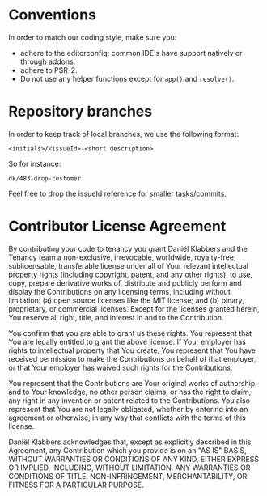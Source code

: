 # Conventions

In order to match our coding style, make sure you:
 - adhere to the editorconfig; common IDE's have support natively or through addons.
 - adhere to PSR-2.
 - Do not use any helper functions except for `app()` and `resolve()`.
 
# Repository branches

In order to keep track of local branches, we use the following format:

```
<initials>/<issueId>-<short description>
```

So for instance:
```
dk/483-drop-customer
```

Feel free to drop the issueId reference for smaller tasks/commits.

# Contributor License Agreement

By contributing your code to tenancy you grant Daniël Klabbers and the Tenancy team a non-exclusive, irrevocable, worldwide, 
royalty-free, sublicensable, transferable license under all of Your relevant intellectual property rights 
(including copyright, patent, and any other rights), to use, copy, prepare derivative works of, distribute 
and publicly perform and display the Contributions on any licensing terms, including without limitation: 
(a) open source licenses like the MIT license; and (b) binary, proprietary, or commercial licenses. 
Except for the licenses granted herein, You reserve all right, title, and interest in and to the Contribution.

You confirm that you are able to grant us these rights. You represent that You are legally entitled to grant 
the above license. If Your employer has rights to intellectual property that You create, You represent that 
You have received permission to make the Contributions on behalf of that employer, or that Your employer 
has waived such rights for the Contributions.

You represent that the Contributions are Your original works of authorship, and to Your knowledge, no other 
person claims, or has the right to claim, any right in any invention or patent related to the Contributions. 
You also represent that You are not legally obligated, whether by entering into an agreement or otherwise, 
in any way that conflicts with the terms of this license.

Daniël Klabbers acknowledges that, except as explicitly described in this Agreement, any Contribution which 
you provide is on an "AS IS" BASIS, WITHOUT WARRANTIES OR CONDITIONS OF ANY KIND, EITHER EXPRESS OR IMPLIED, 
INCLUDING, WITHOUT LIMITATION, ANY WARRANTIES OR CONDITIONS OF TITLE, NON-INFRINGEMENT, MERCHANTABILITY, OR 
FITNESS FOR A PARTICULAR PURPOSE.
